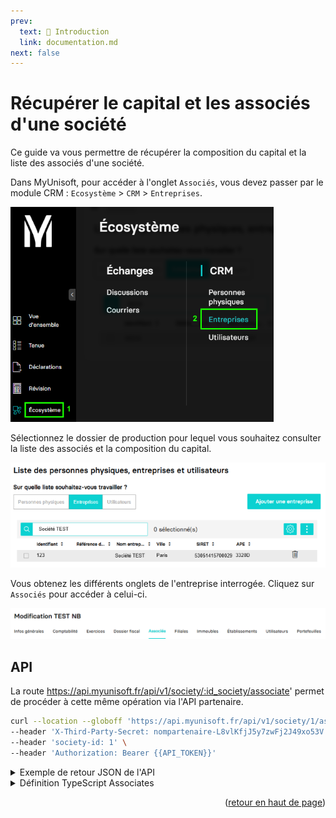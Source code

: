 ```yaml
---
prev:
  text: 🐤 Introduction
  link: documentation.md
next: false
---
```


<span id="readme-top"></span>

# Récupérer le capital et les associés d'une société

Ce guide va vous permettre de récupérer la composition du capital et la liste des associés d'une société.

Dans MyUnisoft, pour accéder à l'onglet `Associés`, vous devez passer par le module CRM : `Ecosystème` > `CRM` > `Entreprises`.

![](../../images/ecosysteme_crm_entreprises.png)

Sélectionnez le dossier de production pour lequel vous souhaitez consulter la liste des associés et la composition du capital.

![](../../images/liste_entreprises.png)

Vous obtenez les différents onglets de l'entreprise interrogée. Cliquez sur `Associés` pour accéder à celui-ci.

![](../../images/modif_associes.png)

## API

La route https://api.myunisoft.fr/api/v1/society/:id_society/associate' permet de procéder à cette même opération via l'API partenaire.

```bash
curl --location --globoff 'https://api.myunisoft.fr/api/v1/society/1/associate' \
--header 'X-Third-Party-Secret: nompartenaire-L8vlKfjJ5y7zwFj2J49xo53V' \
--header 'society-id: 1' \
--header 'Authorization: Bearer {{API_TOKEN}}'
```

<details class="details custom-block"><summary>Exemple de retour JSON de l'API</summary>

```json
{
  "capital": {
    "historical_id": 1525,
    "date": "2023-07-01",
    "capital": 30000,
    "social_part": 100,
    "social_part_value": 300
  },
  "associate_list": {
    "physical_person_list": [
      {
        "physical_person_link_id": 2586,
        "physical_person": {
          "id": 5861,
          "firstname": "Arnaud",
          "name": "Durant",
          "account_id": 18719593,
          "coord": [
            {
              "id": 12576,
              "type": {
                  "id": 1,
                  "label": "Mail",
                  "value": "Mail"
              },
              "label": null,
              "value": "arnaud.durant@fakemail.com"
            }
          ]
        },
        "signatory_function": {
          "id": 3,
          "label": "Chef d'entreprise"
        },
        "function": {
          "id": 10,
          "label": "Administrateur"
        },
        "start_date": "2023-08-10",
        "end_date": "",
        "social_part": {
          "PP": 50,
          "NP": 0,
          "US": 0,
          "percent": 50
        }
      }
      // ...
    ],
    "society_list": [
      {
        "society_link_id": 2003,
        "society": {
          "revenu_pro": false,
          "id": 5303,
          "name": "SCI Immo Invest",
          "siret": "45698732100045",
          "capital": 10000,
          "nb_part": 100,
          "date_capital": "20220221",
          "address": "10 T Avenue Granot 07800 BEAUCHASTEL FRANCE",
          "account_id": 18719588,
          "start_date": "2023-08-15",
          "end_date": "",
          "id_type_company": 1,
          "head_group_if": false,
          "fiscal_integration": false,
          "assujetti_unique": false,
          "vat_start_date": "",
          "vat_end_date": ""
        },
        "signatory_function": {
          "id": 6,
          "label": "Co-Gérant"
        },
        "social_part": {
          "PP": 50,
          "NP": 0,
          "US": 0,
          "percent": 50
        }
      }
      // ...
    ]
  }
}
```

</details>

<details class="details custom-block"><summary>Définition TypeScript Associates</summary>

```ts
interface Associates {
  capital: {
    historical_id: number,
    date: string,
    capital: number,
    social_part: number,
    social_part_value: number
  },
  associate_list: {
    physical_person_list: [
      {
        physical_person_link_id: number,
        physical_person: {
          id: number,
          firstname: string,
          name: string,
          account_id: number,
          coord: [
            {
              id: number,
              type: {
                  id: number,
                  label: string,
                  value: string
              },
              label: string,
              value: string
            }
          ]
        },
        signatory_function: {
          id: number,
          label: string
        },
        function: {
          id: number,
          label: string
        },
        start_date: string,
        end_date: string,
        social_part: {
          PP: number,
          NP: number,
          US: number,
          percent: number
        }
      }
    ],
    society_list: [
      {
        society_link_id: number,
        society: {
          revenu_pro: boolean,
          id: number,
          name: string,
          siret: string,
          capital: number,
          nb_part: number,
          date_capital: string,
          address: string,
          account_id: number,
          start_date: string,
          end_date: ,
          id_type_company: number,
          head_group_if: false,
          fiscal_integration: false,
          assujetti_unique: false,
          vat_start_date: ,
          vat_end_date: 
        },
        signatory_function: {
          id: number,
          label: string
        },
        social_part: {
          PP: number,
          NP: number,
          US: number,
          percent: number
        }
      }
    ]
  }
}
```

</details>

<p align="right">(<a href="#readme-top">retour en haut de page</a>)</p>
